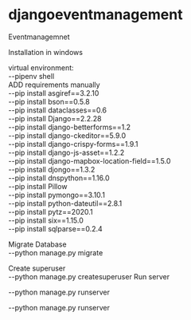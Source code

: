 
# djangoeventmanagement
Eventmanagemnet


Installation in windows     

virtual environment:   
--pipenv shell      
ADD requirements manually   
--pip install asgiref==3.2.10      
--pip install bson==0.5.8      
--pip install dataclasses==0.6      
--pip install Django==2.2.28    
--pip install django-betterforms==1.2      
--pip install django-ckeditor==5.9.0      
--pip install django-crispy-forms==1.9.1          
--pip install django-js-asset==1.2.2      
--pip install django-mapbox-location-field==1.5.0      
--pip install djongo==1.3.2      
--pip install dnspython==1.16.0        
--pip install Pillow      
--pip install pymongo==3.10.1      
--pip install python-dateutil==2.8.1      
--pip install pytz==2020.1          
--pip install six==1.15.0        
--pip install sqlparse==0.2.4        


Migrate Database           
--python manage.py migrate    

Create superuser        
--python manage.py createsuperuser
Run server      

--python manage.py runserver

--python manage.py runserver

